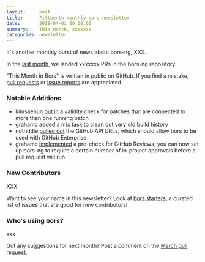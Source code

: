 ```yaml
---
layout:     post
title:      Fifteenth monthly bors newsletter
date:       2018-04-01 00:00:00
summary:    This March, xxxxxxx
categories: newsletter
---
```


It's another monthly burst of news about bors-ng,
XXX.

In the [last month](https://github.com/bors-ng/bors-ng/pulls?utf8=%E2%9C%93&q=is%3Apr%20is%3Aclosed%20closed%3A2018-03-01..2018-03-31),
we landed xxxxxxx PRs in the bors-ng repository.

"This Month in Bors" is written in public on GitHub.
If you find a mistake, [pull requests] or [issue reports] are appreciated!

[pull requests]: https://github.com/bors-ng/bors-ng.github.io/pulls
[issue reports]: https://github.com/bors-ng/bors-ng.github.io/issues


### Notable Additions

* kimsaehun [put in](https://github.com/bors-ng/bors-ng/pull/355) a validity check for patches that are connected to more than one running batch
* grahamc [added](https://github.com/bors-ng/bors-ng/pull/359) a mix task to clean out very old build history
* notriddle [pulled out](https://github.com/bors-ng/bors-ng/pull/361) the GitHub API URLs, which should allow bors to be used with GitHub Enterprise
* grahamc [implemented](https://github.com/bors-ng/bors-ng/pull/362) a pre-check for GitHub Reviews; you can now set up bors-ng to require a certain number of in-project approvals before a pull request will run


### New Contributors

XXX

Want to see your name in this newsletter? Look at [bors starters](https://bors.tech/starters/), a curated list of issues that are good for new contributors!


### Who's using bors?

xxx

Got any suggestions for next month?
Post a comment on the [March pull request](https://github.com/bors-ng/bors-ng.github.io/pull/33).
